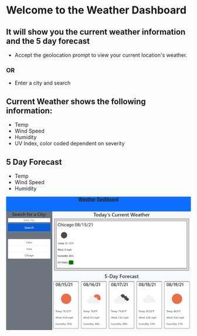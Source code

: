 # Welcome to the Weather Dashboard

## It will show you the current weather information and the 5 day forecast
- Accept the geolocation prompt to view your current location's weather.
### OR
- Enter a city and search

## Current Weather shows the following information:
* Temp
* Wind Speed
* Humidity
* UV Index, color coded dependent on severity

## 5 Day Forecast
* Temp
* Wind Speed
* Humidity


![Weather](weather.jpg)